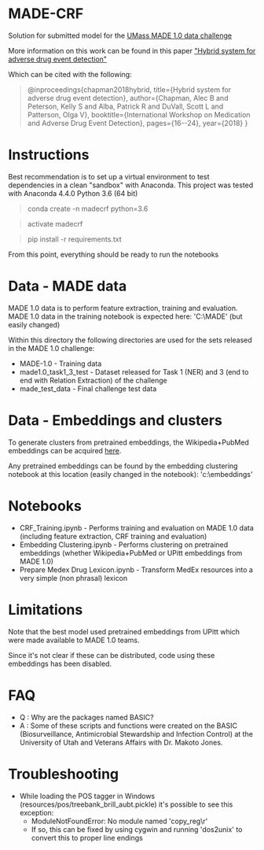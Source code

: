 # MADE-CRF
Solution for submitted model for the [UMass MADE 1.0 data challenge](http://bio-nlp.org/index.php/announcements/39-nlp-challenges)

More information on this work can be found in this paper ["Hybrid system for adverse drug event detection"](http://proceedings.mlr.press/v90/chapman18a/chapman18a.pdf)

Which can be cited with the following:
>@inproceedings{chapman2018hybrid,
>  title={Hybrid system for adverse drug event detection},
>  author={Chapman, Alec B and Peterson, Kelly S and Alba, Patrick R and DuVall, Scott L and Patterson, Olga V},
>  booktitle={International Workshop on Medication and Adverse Drug Event Detection},
>  pages={16--24},
>  year={2018}
>}

# Instructions
Best recommendation is to set up a virtual environment to test dependencies in a clean "sandbox" with Anaconda. This project was tested with Anaconda 4.4.0 Python 3.6 (64 bit)

> conda create -n madecrf python=3.6

> activate madecrf

> pip install -r requirements.txt

From this point, everything should be ready to run the notebooks

# Data - MADE data
MADE 1.0 data is to perform feature extraction, training and evaluation.  MADE 1.0 data in the training notebook is expected here:
'C:\MADE' (but easily changed)

Within this directory the following directories are used for the sets released in the MADE 1.0 challenge: 

* MADE-1.0 - Training data
* made1.0_task1_3_test - Dataset released for Task 1 (NER) and 3 (end to end with Relation Extraction) of the challenge
* made_test_data - Final challenge test data

# Data - Embeddings and clusters
To generate clusters from pretrained embeddings, the Wikipedia+PubMed embeddings can be acquired [here](http://evexdb.org/pmresources/vec-space-models/).

Any pretrained embeddings can be found by the embedding clustering notebook at this location (easily changed in the notebook):
'c:\embeddings'

# Notebooks

* CRF_Training.ipynb - Performs training and evaluation on MADE 1.0 data (including feature extraction, CRF training and evaluation)
* Embedding Clustering.ipynb - Performs clustering on pretrained embeddings (whether Wikipedia+PubMed or UPitt embeddings from MADE 1.0)
* Prepare Medex Drug Lexicon.ipynb - Transform MedEx resources into a very simple (non phrasal) lexicon

# Limitations
Note that the best model used pretrained embeddings from UPitt which were made available to MADE 1.0 teams.  

Since it's not clear if these can be distributed, code using these embeddings has been disabled.

# FAQ

* Q : Why are the packages named BASIC?  
* A : Some of these scripts and functions were created on the BASIC (Biosurveillance, Antimicrobial Stewardship and Infection Control) at the University of Utah and Veterans Affairs with Dr. Makoto Jones.

# Troubleshooting

* While loading the POS tagger in Windows (resources/pos/treebank_brill_aubt.pickle) it's possible to see this exception:
	* ModuleNotFoundError: No module named 'copy_reg\r'
	* If so, this can be fixed by using cygwin and running 'dos2unix' to convert this to proper line endings